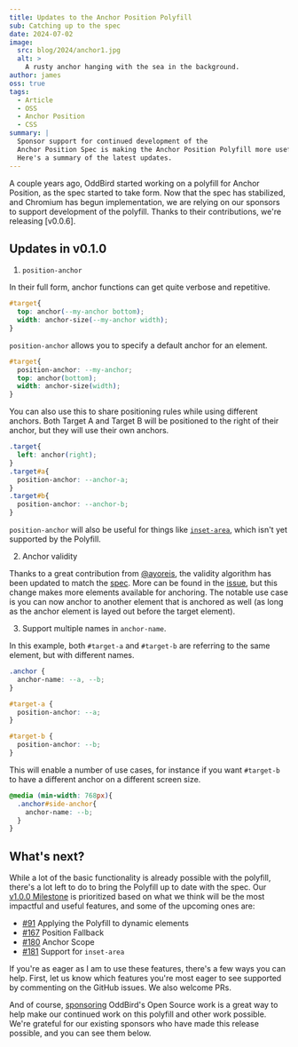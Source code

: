 ```yaml
---
title: Updates to the Anchor Position Polyfill
sub: Catching up to the spec
date: 2024-07-02
image:
  src: blog/2024/anchor1.jpg
  alt: >
    A rusty anchor hanging with the sea in the background.
author: james
oss: true
tags:
  - Article
  - OSS
  - Anchor Position
  - CSS
summary: |
  Sponsor support for continued development of the
  Anchor Position Spec is making the Anchor Position Polyfill more useful.
  Here's a summary of the latest updates.
---
```

A couple years ago, OddBird started working on a polyfill for Anchor Position,
as the spec started to take form. Now that the spec has stabilized, and Chromium
has begun implementation, we are relying on our sponsors to support development
of the polyfill. Thanks to their contributions, we're releasing [v0.0.6].

[v0.1.0]: https://github.com/oddbird/css-anchor-positioning/releases/tag/v0.1.0

## Updates in v0.1.0

1. `position-anchor`

In their full form, anchor functions can get quite verbose and repetitive.


```css
#target{
  top: anchor(--my-anchor bottom);
  width: anchor-size(--my-anchor width);
}
```

`position-anchor` allows you to specify a default anchor for an element.

```css
#target{
  position-anchor: --my-anchor;
  top: anchor(bottom);
  width: anchor-size(width);
}
```

You can also use this to share positioning rules while using different anchors.
Both Target A and Target B will be positioned to the right of their anchor, but
they will use their own anchors.

```css
.target{
  left: anchor(right);
}
.target#a{
  position-anchor: --anchor-a;
}
.target#b{
  position-anchor: --anchor-b;
}
```

`position-anchor` will also be useful for things like [`inset-area`], which
isn't yet supported by the Polyfill.

[`inset-area`]: https://drafts.csswg.org/css-anchor-position-1/#inset-area

2. Anchor validity

Thanks to a great contribution from [@ayoreis], the validity algorithm has been
updated to match the [spec]. More can be found in the [issue], but this change
makes more elements available for anchoring. The notable use case is you can now
anchor to another element that is anchored as well (as long as the anchor
element is layed out before the target element).

[@ayoreis]: https://github.com/ayoreis
[spec]: https://drafts.csswg.org/css-anchor-position-1/#target
[issue]: https://github.com/oddbird/css-anchor-positioning/issues/103

3. Support multiple names in `anchor-name`.

In this example, both `#target-a` and `#target-b` are referring to the same
element, but with different names.

```css
.anchor {
  anchor-name: --a, --b;
}

#target-a {
  position-anchor: --a;
}

#target-b {
  position-anchor: --b;
}
```

This will enable a number of use cases, for instance if you want `#target-b` to
have a different anchor on a different screen size.

```css
@media (min-width: 768px){
  .anchor#side-anchor{
    anchor-name: --b;
  }
}
```

## What's next?

While a lot of the basic functionality is already possible with the polyfill,
there's a lot left to do to bring the Polyfill up to date with the spec. Our
[v1.0.0 Milestone] is prioritized based on what we think will be the most
impactful and useful features, and some of the upcoming ones are:

[v1.0.0 Milestone]: https://github.com/oddbird/css-anchor-positioning/milestone/1

- [#91] Applying the Polyfill to dynamic elements
- [#167] Position Fallback
- [#180] Anchor Scope
- [#181] Support for `inset-area`

[#91]: https://github.com/oddbird/css-anchor-positioning/issues/91
[#167]: https://github.com/oddbird/css-anchor-positioning/issues/167
[#180]: https://github.com/oddbird/css-anchor-positioning/issues/180
[#181]: https://github.com/oddbird/css-anchor-positioning/issues/181

If you're as eager as I am to use these features, there's a few ways you can
help. First, let us know which features you're most eager to see supported by
commenting on the GitHub issues. We also welcome PRs.

And of course, [sponsoring] OddBird's Open Source work is a great way to help
make our continued work on this polyfill and other work possible. We're grateful
for our existing sponsors who have made this release possible, and you can see
them below.

[sponsoring]: https://opencollective.com/oddbird-open-source

